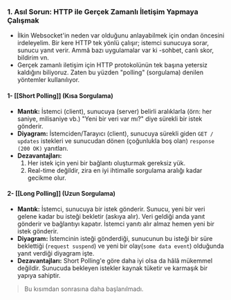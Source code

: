 ### **1. Asıl Sorun: HTTP ile Gerçek Zamanlı İletişim Yapmaya Çalışmak**

- İlkin Websocket'in neden var olduğunu anlayabilmek için ondan öncesini irdeleyelim. Bir kere HTTP tek yönlü çalışır; istemci sunucuya sorar, sunucu yanıt verir. Ammâ bazı uygulamalar var ki -sohbet, canlı skor, bildirim vn.
- Gerçek zamanlı iletişim için HTTP protokolünün tek başına yetersiz kaldığını biliyoruz. Zaten bu yüzden "polling" (sorgulama) denilen yöntemler kullanılıyor.

#### 1- [[Short Polling]] (Kısa Sorgulama)
- **Mantık:** İstemci (client), sunucuya (server) belirli aralıklarla (örn: her saniye, milisaniye vb.) "Yeni bir veri var mı?" diye sürekli bir istek gönderir.
- **Diyagram:** İstemciden/Tarayıcı (client), sunucuya sürekli giden `GET / updates` istekleri ve sunucudan dönen (çoğunlukla boş olan) `response (200 OK)` yanıtları.
- **Dezavantajları:**
	1. Her istek için yeni bir bağlantı oluşturmak gereksiz yük.
	2. Real-time değildir, zira en iyi ihtimalle sorgulama aralığı kadar gecikme olur.
#### 2- [[Long Polling]] (Uzun Sorgulama)
- **Mantık:** İstemci, sunucuya bir istek gönderir. Sunucu, yeni bir veri gelene kadar bu isteği bekletir (askıya alır). Veri geldiği anda yanıt gönderir ve bağlantıyı kapatır. İstemci yanıtı alır almaz hemen yeni bir istek gönderir.
- **Diyagram:** İstemcinin isteği gönderdiği, sunucunun bu isteği bir süre beklettiği (`request suspend`) ve yeni bir olay(`some data event`) olduğunda yanıt verdiği diyagram işte.
- **Dezavantajları:** Short Polling'e göre daha iyi olsa da hâlâ mükemmel değildir. Sunucuda bekleyen istekler kaynak tüketir ve karmaşık bir yapıya sahiptir.


> Bu kısımdan sonrasına daha başlanılmadı.
